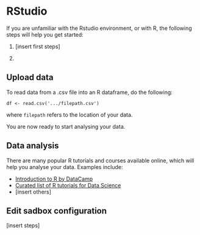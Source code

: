 # RStudio

If you are unfamiliar with the Rstudio environment, or with R, the following steps will help you get started:

1. \[insert first steps\]

2. 

## Upload data

To read data from a .csv file into an R dataframe, do the following:

```
df <- read.csv('.../filepath.csv')
```
where ``filepath`` refers to the location of your data.

You are now ready to start analysing your data.

## Data analysis

There are many popular R tutorials and courses available online, which will help you analyse your data. Examples include:

* [Introduction to R by DataCamp](https://www.datacamp.com/courses/free-introduction-to-r)
* [Curated list of R tutorials for Data Science](https://www.r-bloggers.com/curated-list-of-r-tutorials-for-data-science/)
* \[insert others]

## Edit sadbox configuration

\[insert steps\]